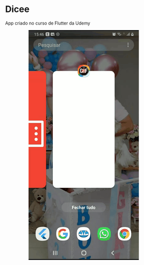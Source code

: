 # Dicee
 App criado no curso de Flutter da Udemy

 <p align ="center">
<img src="/images/tela.gif">
</p>

